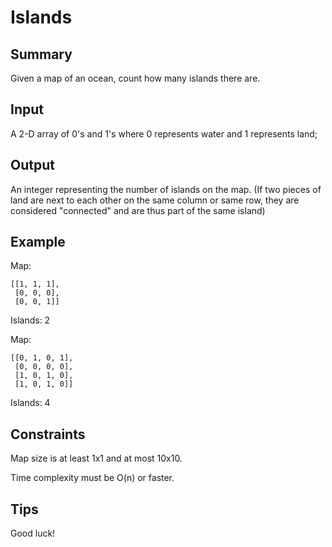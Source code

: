 # Islands

## Summary

Given a map of an ocean, count how many islands there are.

## Input

A 2-D array of 0's and 1's where 0 represents water and 1 represents land;

## Output

An integer representing the number of islands on the map. (If two pieces of land are next to each other on the same column or same row, they are considered "connected" and are thus part of the same island)

## Example

Map:
```
[[1, 1, 1],
 [0, 0, 0],
 [0, 0, 1]]
```

Islands: 2

Map:
```
[[0, 1, 0, 1],
 [0, 0, 0, 0],
 [1, 0, 1, 0],
 [1, 0, 1, 0]]
```

Islands: 4

## Constraints 
 
Map size is at least 1x1 and at most 10x10.

Time complexity must be O(n) or faster.

## Tips

Good luck!
